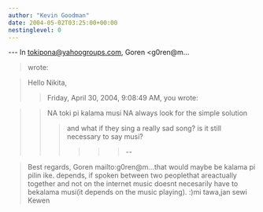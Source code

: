 ```yaml
---
author: "Kevin Goodman"
date: 2004-05-02T03:25:00+00:00
nestinglevel: 0
---
```

\---
 In [tokipona@yahoogroups.com](mailto://tokipona@yahoogroups.com), Goren <g0ren@m...
> wrote:

> Hello Nikita,
>> Friday, April 30, 2004, 9:08:49 AM, you wrote:

>> NA
> toki pi kalama musi
> NA
> always look for the simple solution
>>> and what if they sing a really sad song? is it still necessary to say
> musi?
>>>>>> --

> Best regards,
> Goren mailto:g0ren@m...that would maybe be kalama pi pilin ike. depends, if spoken between two peoplethat areactually together and not on the internet music doesnt necesarily have to bekalama musi(it depends on the music playing). :)mi tawa,jan sewi Kewen